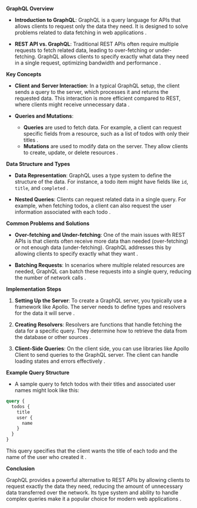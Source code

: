 **GraphQL Overview**

- **Introduction to GraphQL**: GraphQL is a query language for APIs that allows clients to request only the data they need. It is designed to solve problems related to data fetching in web applications .

- **REST API vs. GraphQL**: Traditional REST APIs often require multiple requests to fetch related data, leading to over-fetching or under-fetching. GraphQL allows clients to specify exactly what data they need in a single request, optimizing bandwidth and performance .

**Key Concepts**

- **Client and Server Interaction**: In a typical GraphQL setup, the client sends a query to the server, which processes it and returns the requested data. This interaction is more efficient compared to REST, where clients might receive unnecessary data .

- **Queries and Mutations**: 
  - **Queries** are used to fetch data. For example, a client can request specific fields from a resource, such as a list of todos with only their titles .
  - **Mutations** are used to modify data on the server. They allow clients to create, update, or delete resources .

**Data Structure and Types**

- **Data Representation**: GraphQL uses a type system to define the structure of the data. For instance, a todo item might have fields like `id`, `title`, and `completed` .

- **Nested Queries**: Clients can request related data in a single query. For example, when fetching todos, a client can also request the user information associated with each todo .

**Common Problems and Solutions**

- **Over-fetching and Under-fetching**: One of the main issues with REST APIs is that clients often receive more data than needed (over-fetching) or not enough data (under-fetching). GraphQL addresses this by allowing clients to specify exactly what they want .

- **Batching Requests**: In scenarios where multiple related resources are needed, GraphQL can batch these requests into a single query, reducing the number of network calls .

**Implementation Steps**

1. **Setting Up the Server**: To create a GraphQL server, you typically use a framework like Apollo. The server needs to define types and resolvers for the data it will serve .

2. **Creating Resolvers**: Resolvers are functions that handle fetching the data for a specific query. They determine how to retrieve the data from the database or other sources .

3. **Client-Side Queries**: On the client side, you can use libraries like Apollo Client to send queries to the GraphQL server. The client can handle loading states and errors effectively .

**Example Query Structure**

- A sample query to fetch todos with their titles and associated user names might look like this:
```graphql
query {
  todos {
    title
    user {
      name
    }
  }
}
```
This query specifies that the client wants the title of each todo and the name of the user who created it .

**Conclusion**

GraphQL provides a powerful alternative to REST APIs by allowing clients to request exactly the data they need, reducing the amount of unnecessary data transferred over the network. Its type system and ability to handle complex queries make it a popular choice for modern web applications .
